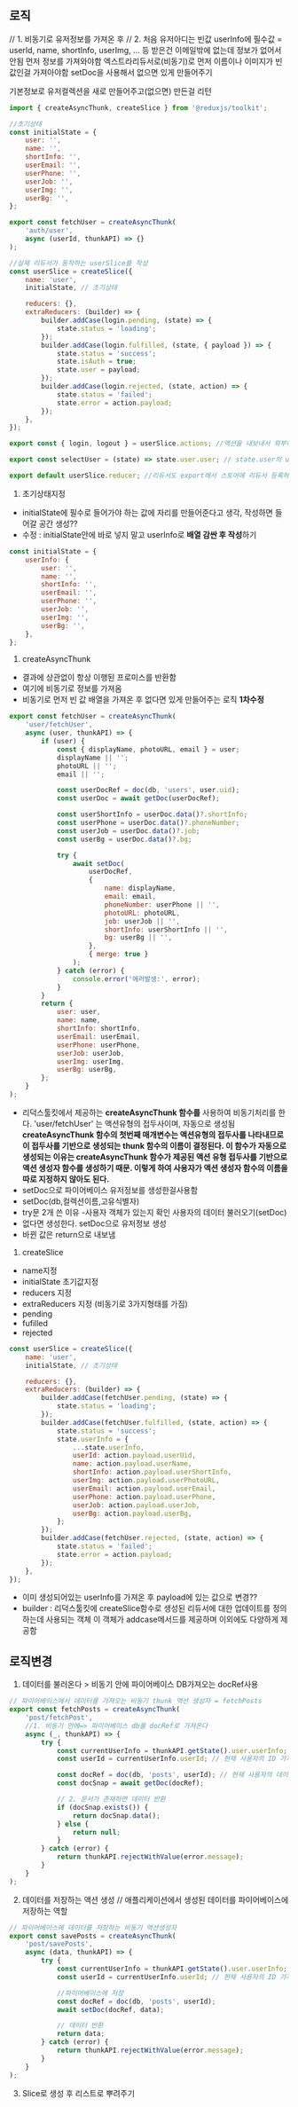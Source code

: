 ## 로직

// 1. 비동기로 유저정보를 가져온 후
// 2. 처음 유저아디는 빈값
userInfo에 필수값 = userId, name, shortInfo, userImg, ... 등
받은건 이메일밖에 없는데 정보가 없어서 안됨
먼저 정보를 가져와야함 엑스트라리듀서로(비동기)로 먼저 이름이나 이미지가 빈 값인걸 가져아야함
setDoc을 사용해서 없으면 있게 만들어주기

기본정보로 유저컬렉션을 새로 만들어주고(없으면)
만든걸 리턴

```jsx
import { createAsyncThunk, createSlice } from '@reduxjs/toolkit';

//초기상태
const initialState = {
    user: '',
    name: '',
    shortInfo: '',
    userEmail: '',
    userPhone: '',
    userJob: '',
    userImg: '',
    userBg: '',
};

export const fetchUser = createAsyncThunk(
    'auth/user',
    async (userId, thunkAPI) => {}
);

//실제 리듀서가 동작하는 userSlice를 작성
const userSlice = createSlice({
    name: 'user',
    initialState, // 초기상태

    reducers: {},
    extraReducers: (builder) => {
        builder.addCase(login.pending, (state) => {
            state.status = 'loading';
        });
        builder.addCase(login.fulfilled, (state, { payload }) => {
            state.status = 'success';
            state.isAuth = true;
            state.user = payload;
        });
        builder.addCase(login.rejected, (state, action) => {
            state.status = 'failed';
            state.error = action.payload;
        });
    },
});

export const { login, logout } = userSlice.actions; //액션을 내보내서 외부에서 호출

export const selectUser = (state) => state.user.user; // state.user의 user정보 전달, userSelector상태로 변경됨

export default userSlice.reducer; //리듀서도 export해서 스토어에 리듀서 등록하게 함
```

1. 초기상태지정

-   initialState에 필수로 들어가야 하는 값에 자리를 만들어준다고 생각, 작성하면 들어갈 공간 생성??
-   수정 : initialState안에 바로 넣지 말고 userInfo로 **배열 감싼 후 작성**하기

```jsx
const initialState = {
    userInfo: {
        user: '',
        name: '',
        shortInfo: '',
        userEmail: '',
        userPhone: '',
        userJob: '',
        userImg: '',
        userBg: '',
    },
};
```

1. createAsyncThunk

-   결과에 상관없이 항상 이행된 프로미스를 반환함
-   여기에 비동기로 정보를 가져옴
-   비동기로 먼저 빈 값 배열을 가져온 후 없다면 있게 만들어주는 로직
    **1차수정**

```jsx
export const fetchUser = createAsyncThunk(
    'user/fetchUser',
    async (user, thunkAPI) => {
        if (user) {
            const { displayName, photoURL, email } = user;
            displayName || '';
            photoURL || '';
            email || '';

            const userDocRef = doc(db, 'users', user.uid);
            const userDoc = await getDoc(userDocRef);

            const userShortInfo = userDoc.data()?.shortInfo;
            const userPhone = userDoc.data()?.phoneNumber;
            const userJob = userDoc.data()?.job;
            const userBg = userDoc.data()?.bg;

            try {
                await setDoc(
                    userDocRef,
                    {
                        name: displayName,
                        email: email,
                        phoneNumber: userPhone || '',
                        photoURL: photoURL,
                        job: userJob || '',
                        shortInfo: userShortInfo || '',
                        bg: userBg || '',
                    },
                    { merge: true }
                );
            } catch (error) {
                console.error('에러발생:', error);
            }
        }
        return {
            user: user,
            name: name,
            shortInfo: shortInfo,
            userEmail: userEmail,
            userPhone: userPhone,
            userJob: userJob,
            userImg: userImg,
            userBg: userBg,
        };
    }
);
```

-   리덕스툴킷에서 제공하는 **createAsyncThunk 함수를** 사용하여 비동기처리를 한다.
    'user/fetchUser' 는 액션유형의 접두사이며, 자동으로 생성됨
    **createAsyncThunk 함수의 첫번째 매개변수는 액션유형의 접두사를 나타내므로 이 접두사를 기반으로 생성되는 thunk 함수의 이름이 결정된다. 이 함수가 자동으로 생성되는 이유는 createAsyncThunk 함수가 제공된 액션 유형 접두사를 기반으로 액션 생성자 함수를 생성하기 때문.
    이렇게 하여 사용자가 액션 생성자 함수의 이름을 따로 지정하지 않아도 된다.**
-   setDoc으로 파이어베이스 유저정보를 생성한걸사용함
-   setDoc(db,컬렉션이름,고유식별자)
-   try문 2개 쓴 이유 -사용자 객체가 있는지 확인 사용자의 데이터 불러오기(setDoc)
-   없다면 생성한다. setDoc으로 유저정보 생성
-   바뀐 값은 return으로 내보냄

1. createSlice

-   name지정
-   initialState 초기값지정
-   reducers 지정
-   extraReducers 지정 (비동기로 3가지형태를 가짐)
-   pending
-   fufilled
-   rejected

```js
const userSlice = createSlice({
    name: 'user',
    initialState, // 초기상태

    reducers: {},
    extraReducers: (builder) => {
        builder.addCase(fetchUser.pending, (state) => {
            state.status = 'loading';
        });
        builder.addCase(fetchUser.fulfilled, (state, action) => {
            state.status = 'success';
            state.userInfo = {
                ...state.userInfo,
                userId: action.payload.userUid,
                name: action.payload.userName,
                shortInfo: action.payload.userShortInfo,
                userImg: action.payload.userPhotoURL,
                userEmail: action.payload.userEmail,
                userPhone: action.payload.userPhone,
                userJob: action.payload.userJob,
                userBg: action.payload.userBg,
            };
        });
        builder.addCase(fetchUser.rejected, (state, action) => {
            state.status = 'failed';
            state.error = action.payload;
        });
    },
});
```

-   이미 생성되어있는 userInfo를 가져온 후 payload에 있는 값으로 변경??
-   builder : 리덕스툴킷에 createSlice함수로 생성된 리듀서에 대한 업데이트를 정의하는데 사용되는 객체
    이 객체가 addcase메서드를 제공하며 이외에도 다양하게 제공함

## 로직변경

1. 데이터를 불러온다 > 비동기 안에 파이어베이스 DB가져오는 docRef사용

```js
// 파이어베이스에서 데이터를 가져오는 비동기 thunk 액션 생성자 = fetchPosts
export const fetchPosts = createAsyncThunk(
    'post/fetchPost',
    //1. 비동기 안에=> 파이어베이스 db를 docRef로 가져온다
    async (_, thunkAPI) => {
        try {
            const currentUserInfo = thunkAPI.getState().user.userInfo;
            const userId = currentUserInfo.userId; // 현재 사용자의 ID 가져오기

            const docRef = doc(db, 'posts', userId); // 현재 사용자의 데이터를 가져옴
            const docSnap = await getDoc(docRef);

            // 2. 문서가 존재하면 데이터 반환
            if (docSnap.exists()) {
                return docSnap.data();
            } else {
                return null;
            }
        } catch (error) {
            return thunkAPI.rejectWithValue(error.message);
        }
    }
);
```

2. 데이터를 저장하는 액션 생성 // 애플리케이션에서 생성된 데이터를 파이어베이스에 저장하는 역할

```js
// 파이어베이스에 데이터를 저장하는 비동기 액션생성자
export const savePosts = createAsyncThunk(
    'post/savePosts',
    async (data, thunkAPI) => {
        try {
            const currentUserInfo = thunkAPI.getState().user.userInfo;
            const userId = currentUserInfo.userId; // 현재 사용자의 ID 가져오기

            //파이어베이스에 저장
            const docRef = doc(db, 'posts', userId);
            await setDoc(docRef, data);

            // 데이터 반환
            return data;
        } catch (error) {
            return thunkAPI.rejectWithValue(error.message);
        }
    }
);
```

3. Slice로 생성 후 리스트로 뿌려주기
